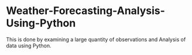 # Weather-Forecasting-Analysis-Using-Python
This is done by examining a large quantity of observations and Analysis of data using Python.
